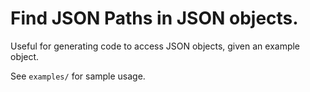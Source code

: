 Find JSON Paths in JSON objects.
================================

Useful for generating code to access JSON objects, given an example
object.

See `examples/` for sample usage.
